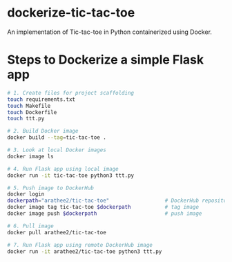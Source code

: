 # dockerize-tic-tac-toe
An implementation of Tic-tac-toe in Python containerized using Docker.

# Steps to Dockerize a simple Flask app
```bash
# 1. Create files for project scaffolding
touch requirements.txt
touch Makefile
touch Dockerfile
touch ttt.py

# 2. Build Docker image
docker build --tag=tic-tac-toe .

# 3. Look at local Docker images
docker image ls

# 4. Run Flask app using local image
docker run -it tic-tac-toe python3 ttt.py

# 5. Push image to DockerHub
docker login
dockerpath="arathee2/tic-tac-toe"                  # DockerHub repository address
docker image tag tic-tac-toe $dockerpath           # tag image
docker image push $dockerpath                      # push image

# 6. Pull image
docker pull arathee2/tic-tac-toe

# 7. Run Flask app using remote DockerHub image
docker run -it arathee2/tic-tac-toe python3 ttt.py
```